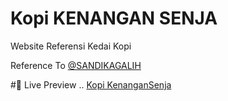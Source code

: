 # Kopi KENANGAN SENJA
Website Referensi Kedai Kopi

Reference To
[@SANDIKAGALIH](https://www.youtube.com/@sandhikagalihWPU)

#👀 Live Preview
.. [Kopi KenanganSenja](https://Kopi-KenanganSenja.balyawaffa.repl.co)

